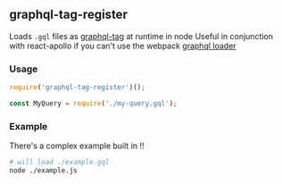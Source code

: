 ## graphql-tag-register

Loads `.gql` files as [graphql-tag](https://github.com/apollographql/graphql-tag) at runtime in node
Useful in conjunction with react-apollo if you can't use the webpack [graphql loader](https://github.com/creditkarma/graphql-loader)

### Usage

```js
require('graphql-tag-register')();

const MyQuery = require('./my-query.gql');
```

### Example

There's a complex example built in !!

```bash
# will load ./example.gql
node ./example.js
```
